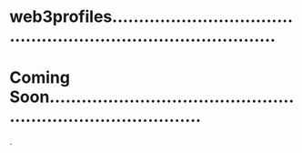 # web3profiles....................................................................................
# Coming Soon..................................................................................
.
